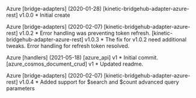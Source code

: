 Azure \[bridge-adapters\] (2020-01-28)
  \[kinetic-bridgehub-adapter-azure-rest\] v1.0.0
    * Initial create

Azure \[bridge-adapters\] (2020-02-07)
  \[kinetic-bridgehub-adapter-azure-rest\] v1.0.2
    * Error handling was preventing token refresh.
  \[kinetic-bridgehub-adapter-azure-rest\] v1.0.3
    * The fix for v1.0.2 need additional tweaks.  Error handling for refresh token resolved.

Azure \[handlers\] (2021-05-18)
  \[azure_api\] v1
    * Initial commit.
  \[azure_cosmos_document_crud] v1
    * Updated readme.

Azure \[bridge-adapters\] (2020-02-07)
  \[kinetic-bridgehub-adapter-azure-rest\] v1.0.4
    * Added support for $search and $count advanced query parameters